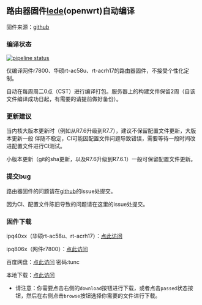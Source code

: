 ## 路由器固件[lede](https://github.com/coolsnowwolf/lede)(openwrt)自动编译
固件来源：[github](https://github.com/coolsnowwolf/lede)

### 编译状态
[![pipeline status](http://dev.qyh.name:800/shihuang/routerbuild/badges/master/pipeline.svg)](http://dev.qyh.name:800/shihuang/routerbuild/commits/master)

仅编译网件r7800、华硕rt-ac58u、rt-acrh17的路由器固件，不接受个性化定制。

自动在每周周二0点（CST）进行编译打包。服务器上的构建文件保留2周（自该文件编译成功日起，有需要的请提前做好备份）。

### 更新建议
当内核大版本更新时（例如从R7.6升级到R7.7），建议不保留配置文件更新，大版本更新一般
伴随不稳定，CI可能因配置文件问题导致错误，需要等待一段时间改进配置文件进行CI测试。

小版本更新（git的sha更新，以及R7.6升级到R7.6.1）一般可保留配置文件更新。

### 提交bug
路由器固件的问题请在[github](https://github.com/coolsnowwolf/lede)的issue处提交。

因为CI、配置文件陈旧导致的问题请在这里的issue处提交。

### 固件下载

ipq40xx（华硕rt-ac58u、rt-acrh17）：[点此访问](http://dev.qyh.name:800/shihuang/routerbuild/-/jobs/artifacts/master/download?job=job_ipq40xx)

ipq806x（网件r7800）：[点此访问](http://dev.qyh.name:800/shihuang/routerbuild/-/jobs/artifacts/master/download?job=job_ipq806x)

百度网盘：[点此访问](https://pan.baidu.com/s/1qXLGhVA)  密码:tunc

本地下载：[点此访问](http://dev.qyh.name:800/shihuang/routerbuild/pipelines)
- 请注意：你需要点击右侧的`download`按钮进行下载，或者点击`passed`状态按钮，然后在右侧点击`browse`按钮选择你需要的文件进行下载。
